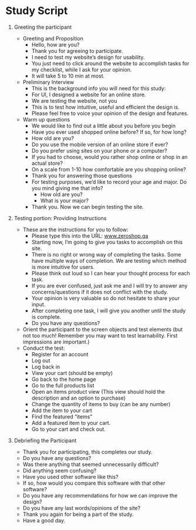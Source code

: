 [//]: # "study_script.md"
[//]: # "Author: Miguel Perez, Analyssa Silva"
[//]: # "Converted to markdown by: Mackenzie Goode"
[//]: # "Made for conversion with Pandoc"

Study Script
============

1. Greeting the participant
	+ Greeting and Proposition
		* Hello, how are you?
		* Thank you for agreeing to participate.
		* I need to test my website’s design for usability.
		* You just need to click around the website to accomplish tasks for my checklist, while I ask for your opinion.
		* It will take 5 to 10 min at most.
	+ Preliminary Interview
    	* This is the background info you will need for this study:
		* For UI, I designed a website for an online store.
		* We are testing the website, not you
		* This is to test how intuitive, useful and efficient the design is.
		* Please feel free to voice your opinion of the design and features.
	+ Warm up questions
		* We would like to find out a little about you before you begin
		* Have you ever used shopped online before? If so, for how long?
		* How old are you?
		* Do you use the mobile version of an online store if ever?
		* Do you prefer using sites on your phone or a computer?
		* If you had to choose, would you rather shop online or shop in an actual store?
		* On a scale from 1-10 how comfortable are you shopping online?
		* Thank you for answering those questions
		* For testing purposes, we’d like to record your age and major. Do you mind giving me that info?
			- How old are you?
			- What is your major?
		* Thank you. Now we can begin testing the site.

2. Testing portion: Providing Instructions
	+ These are the instructions for you to follow:
		* Please type this into the URL: www.zeroshop.ga
		* Starting now, I’m going to give you tasks to accomplish on this site.
		* There is no right or wrong way of completing the tasks. Some have multiple ways of completion. We are testing which method is more intuitive for users.
		* Please think out loud so I can hear your thought process for each task.
		* If you are ever confused, just ask me and I will try to answer any concerns/questions if it does not conflict with the study.
		* Your opinion is very valuable so do not hesitate to share your input.
		* After completing one task, I will give you another until the study is complete.
		* Do you have any questions?
	+ Orient the participant to the screen objects and test elements (but not too much! Remember you may want to test learnability. First impressions are important.)
	+ Conduct the test:
		* Register for an account
		* Log out
		* Log back in
		* View your cart (should be empty)
		* Go back to the home page
		* Go to the full products list
		* Open an items product view (This view should hold the description and an option to purchase)
		* Change the quantity of items to buy (can be any number)
		* Add the item to your cart
		* Find the featured “items”
		* Add a featured item to your cart.
		* Go to your cart and check out.

3. Debriefing the Participant
	+ Thank you for participating, this completes our study.
	+ Do you have any questions?
	+ Was there anything that seemed unnecessarily difficult?
	+ Did anything seem confusing?
	+ Have you used other software like this?
	+ If so, how would you compare this software with that other software?
	+ Do you have any recommendations for how we can improve the design?
	+ Do you have any last words/opinions of the site?
	+ Thank you again for being a part of the study.
	+ Have a good day.